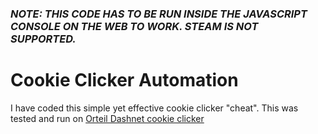 ### _NOTE: THIS CODE HAS TO BE RUN INSIDE THE JAVASCRIPT CONSOLE ON THE WEB TO WORK. STEAM IS NOT SUPPORTED._

# Cookie Clicker Automation
I have coded this simple yet effective cookie clicker "cheat".
This was tested and run on [Orteil Dashnet cookie clicker](https://orteil.dashnet.org/cookieclicker/)
